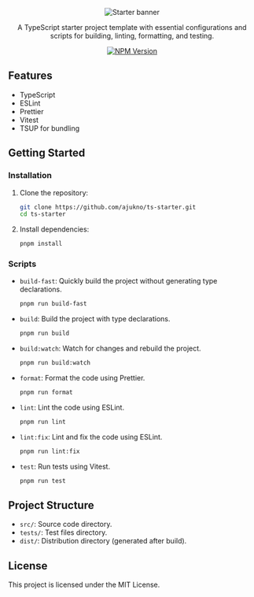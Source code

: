 <p align="center">
  <img src="https://raw.githubusercontent.com/AJUKNO/ts-starter/develop/.github/assets/starter-banner.png" alt="Starter banner">
</p>

<p align="center">
A TypeScript starter project template with essential configurations and scripts for building, linting, formatting, and
testing.
</p>

<p align="center">
<a href="https://www.npmjs.com/package/@ajukno/ts-starter"><img src="https://img.shields.io/npm/v/%40ajukno%2Fts-starter?labelColor=%23C75B7A&color=3D3B40" alt="NPM Version"></a>
</p>

## Features

- TypeScript
- ESLint
- Prettier
- Vitest
- TSUP for bundling

## Getting Started

### Installation

1. Clone the repository:
    ```sh
    git clone https://github.com/ajukno/ts-starter.git
    cd ts-starter
    ```

2. Install dependencies:
    ```sh
    pnpm install
    ```

### Scripts

- `build-fast`: Quickly build the project without generating type declarations.
    ```sh
    pnpm run build-fast
    ```

- `build`: Build the project with type declarations.
    ```sh
    pnpm run build
    ```

- `build:watch`: Watch for changes and rebuild the project.
    ```sh
    pnpm run build:watch
    ```

- `format`: Format the code using Prettier.
    ```sh
    pnpm run format
    ```

- `lint`: Lint the code using ESLint.
    ```sh
    pnpm run lint
    ```

- `lint:fix`: Lint and fix the code using ESLint.
    ```sh
    pnpm run lint:fix
    ```

- `test`: Run tests using Vitest.
    ```sh
    pnpm run test
    ```

## Project Structure

- `src/`: Source code directory.
- `tests/`: Test files directory.
- `dist/`: Distribution directory (generated after build).

## License

This project is licensed under the MIT License.
